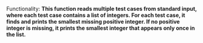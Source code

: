 Functionality: **This function reads multiple test cases from standard input, where each test case contains a list of integers. For each test case, it finds and prints the smallest missing positive integer. If no positive integer is missing, it prints the smallest integer that appears only once in the list.**